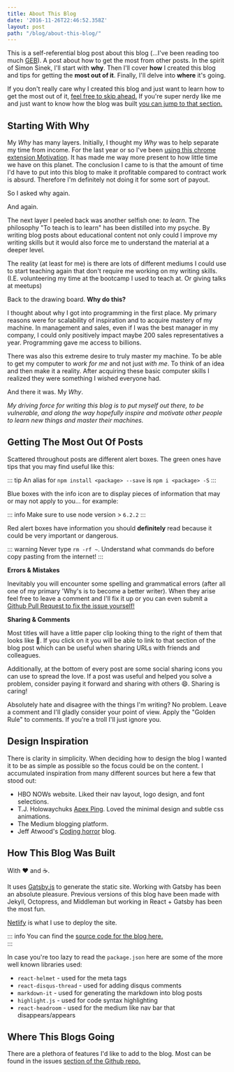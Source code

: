 ```yaml
---
title: About This Blog
date: '2016-11-26T22:46:52.358Z'
layout: post
path: "/blog/about-this-blog/"
---
```


This is a self-referential blog post about this blog (...I've been reading too much [GEB](https://www.amazon.com/G%C3%B6del-Escher-Bach-Eternal-Golden/dp/0465026567)).  A post about how to get the most from other posts.
In the spirit of Simon Sinek, I'll start with **why**.  Then
I'll cover **how** I created this blog and tips for getting the **most out of it**.
Finally, I'll delve into **where** it's going.  

If you don't really care why I created this blog and just want to learn how to
get the most out of it, [feel free to skip ahead.](#getting-the-most-out-of-posts)  If you're super nerdy like me and just
want to know how the blog was built [you can jump to that
section.](#how-this-blog-was-built)

## Starting With Why
My _Why_ has many layers.  Initially, I thought my _Why_ was to help separate my
time from income.  For the last year or so I've been [using this chrome extension
Motivation](https://chrome.google.com/webstore/detail/motivation/ofdgfpchbidcgncgfpdlpclnpaemakoj?hl=en). It has made me way more present to how little time we have on this
planet.  The conclusion I came to is that the amount of time I'd have to put
into this blog to make it profitable compared to contract work is absurd.  Therefore I'm
definitely not doing it for some sort of payout.

So I asked why again. 

And again.

The next layer I peeled back was another selfish one: _to learn_.  The philosophy
"To teach is to learn" has been distilled into my psyche.  By writing blog posts
about educational content not only could I improve my writing skills but it
would also force me to understand the material at a deeper level.

The reality (at least for me) is there are lots of different mediums I could use to start
teaching again that don't require me working on my writing skills. (I.E.
volunteering my time at the bootcamp I used to teach at.  Or giving talks at
meetups)

Back to the drawing board.  **Why do this?** 

I thought about why I got into programming in the first place.  My primary
reasons were for scalability of inspiration and to acquire mastery of my machine.  In management and sales, even if I
was the best manager in my company, I could only positively impact maybe 200
sales representatives a year.  Programming gave me access to billions.  

There was also this extreme desire to truly master my machine.  To be able to
get my computer to _work for me_ and not just _with me_.  To think of an idea
and then make it a reality.  After acquiring these basic computer skills I realized they were
something I wished everyone had.  

And there it was.  My _Why_.

_My driving force for writing this blog is to put myself out
there, to be vulnerable, and along the way hopefully inspire and motivate other
people to learn new things and master their machines._ 

## Getting The Most Out Of Posts

Scattered throughout posts are different alert boxes.  The green ones have
tips that you may find useful like this:

::: tip
An alias for `npm install <package> --save` is `npm i <package> -S`
:::

Blue boxes with the info icon are to display pieces of information that may or
may not apply to you... for example:

::: info
Make sure to use node version > `6.2.2`
:::

Red alert boxes have information you should **definitely** read because it could
be very important or dangerous.

::: warning
Never type `rm -rf ~`. Understand what commands do before copy pasting from the
internet!
:::

**Errors & Mistakes** 

Inevitably you will encounter some spelling and grammatical errors (after all
one of my primary 'Why's is to become a better writer).  When they arise feel
free to leave a comment and I'll fix it up or you can even submit a [Github Pull
Request to fix the issue yourself!](https://github.com/SpencerCDixon/blog/pulls)

**Sharing & Comments** 

Most titles will have a little paper clip looking thing to the right of them that
looks like 🔗.  If you click on it you will be able to link to that section of
the blog post which can be useful when sharing URLs with friends and colleagues.

Additionally, at the bottom of every post are some social sharing icons you can
use to spread the love.  If a post was useful and helped you solve a problem,
consider paying it forward and sharing with others :smile:.  Sharing is caring!  

Absolutely hate and disagree with the things I'm writing?  No problem.  Leave a
comment and I'll gladly consider your point of view.  Apply the "Golden Rule" to
comments.  If you're a troll I'll just ignore you.

## Design Inspiration
There is clarity in simplicity.  When deciding how to design the blog I wanted
it to be as simple as possible so the focus could be on the content.  I
accumulated inspiration from many different sources but here a few that stood
out:

* HBO NOWs website.  Liked their nav layout, logo design, and font selections.
* T.J. Holowaychuks [Apex Ping](https://apex.sh/ping/).  Loved the minimal design and subtle css
    animations.
* The Medium blogging platform.
* Jeff Atwood's [Coding horror](https://blog.codinghorror.com/) blog.

## How This Blog Was Built

With :heart: and :coffee:. 

It uses [Gatsby.js](https://github.com/gatsbyjs/gatsby) to generate the static site.  Working with Gatsby has been 
an absolute pleasure.  Previous versions of this blog have been made with
Jekyll, Octopress, and Middleman but working in React + Gatsby has been the most fun.

[Netlify](https://www.netlify.com/) is what I use to deploy the site.

::: info
You can find the [source code for the blog here.](https://github.com/SpencerCDixon/blog)  
:::

In case you're too lazy to read the `package.json` here are some of the more
well known libraries used:

* `react-helmet` - used for the meta tags
* `react-disqus-thread` - used for adding disqus comments
* `markdown-it` - used for generating the markdown into blog posts
* `highlight.js` - used for code syntax highlighting
* `react-headroom` - used for the medium like nav bar that disappears/appears

## Where This Blogs Going
There are a plethora of features I'd like to add to the blog.  Most can be found
in the issues [section of the Github repo.](https://github.com/SpencerCDixon/blog/issues)  
